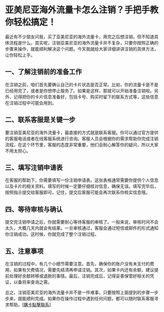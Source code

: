 # 亚美尼亚海外流量卡怎么注销？手把手教你轻松搞定！

最近有不少朋友问我，买了亚美尼亚的海外流量卡，用完之后想注销，但不知道具体流程是什么。其实呢，注销亚美尼亚的海外流量卡并不复杂，只要你按照正确的步骤来操作，就能顺利解决这个问题。今天我就给大家详细讲讲注销的具体方法，让你轻松上手。

## 一、了解注销前的准备工作

在注销之前，咱们首先要确认自己的卡片状态是否正常。比如，你的流量卡是不是已经用完了，或者是你想停止服务了。如果是这样，那就可以开始准备注销啦。另外，记得把你的卡片信息准备好，包括卡号、购买时留下的联系方式等，这些信息在注销过程中可能会用到。

## 二、联系客服是关键一步

要注销亚美尼亚的海外流量卡，最直接的方式就是联系客服。你可以通过官方提供的客服电话或者在线客服系统进行咨询。客服人员会根据你的需求帮助你完成注销流程。在这个环节里，客服的态度非常重要，他们会耐心解答你的疑问，所以大家不用太担心。

## 三、填写注销申请表

在客服的帮助下，你需要填写一份注销申请表。这张表格通常需要你提供个人信息以及卡片的相关资料。填写的时候一定要仔细核对信息，确保无误。填写完毕后，按照指示提交给客服即可。记住，提交后客服可能会再次联系你核实信息哦。

## 四、等待审核与确认

提交完注销申请之后，你就需要耐心等待客服的审核了。一般来说，审核时间不会太久，大概几天内就会有结果。一旦审核通过，客服会通过短信或邮件的形式通知你注销成功。这时候，你就完成了整个注销过程。

## 五、注意事项

在注销的过程中，有几个小细节需要注意。首先，确保你的账户没有未支付的费用，如果有欠费情况，需要先结清再申请注销。其次，如果卡内还有余额，建议提前处理好余额转移或退款的事情。最后，注销完成后，记得妥善保管好相关的凭证，以备将来查询之需。

总之，注销亚美尼亚的海外流量卡并不是一件难事，只要按照上面提到的步骤一步步来，就能顺利完成。如果你在操作过程中遇到任何问题，都可以随时联系客服寻求帮助。[[購卡點擊聯系](https://t.me/s/esim1088)]
